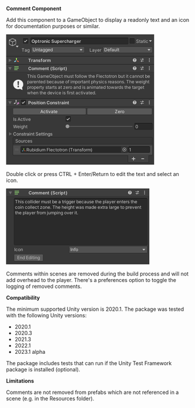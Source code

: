 **Comment Component**

Add this component to a GameObject to display a readonly text and 
an icon for documentation purposes or similar.

![img](Documentation~/MainExample.png)

Double click or press CTRL + Enter/Return to edit the text and select an icon.

![img](Documentation~/MainExample_Editing.png)

Comments within scenes are removed during the build process and will not add overhead to the player.
There's a preferences option to toggle the logging of removed comments.

**Compatibility**

The minimum supported Unity version is 2020.1. The package was tested with the following Unity versions:
 - 2020.1
 - 2020.3
 - 2021.3
 - 2022.1
 - 2023.1 alpha
 
 The package includes tests that can run if the Unity Test Framework package is installed (optional).

**Limitations**

Comments are not removed from prefabs which are not referenced in a scene (e.g. in the Resources folder).
